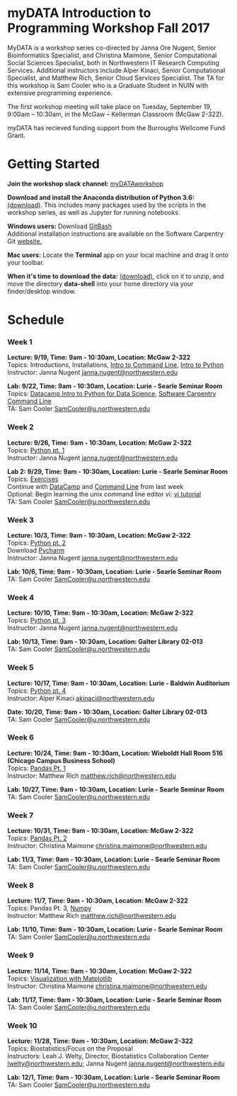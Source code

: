 # myDATA Introduction to Programming Workshop Fall 2017
 
MyDATA is a workshop series co-directed by Janna Ore Nugent, Senior Bioinformatics Specialist, and Christina Maimone, Senior Computational Social Sciences Specialist, both in Northwestern IT Research Computing Services.  Additional instructors include Alper Kinaci, Senior Computational Specialist, and Matthew Rich, Senior Cloud Services Specialist.  The TA for this workshop is Sam Cooler who is a Graduate Student in NUIN with extensive programming experience.

The first workshop meeting will take place on Tuesday, September 19, 9:00am – 10:30am, in the McGaw – Kellerman Classroom (McGaw 2-322). 

myDATA has recieved funding support from the Burroughs Wellcome Fund Grant.  

# Getting Started

**Join the workshop slack channel:** [myDATAworkshop](https://join.slack.com/t/mydataworkshop/signup)  

**Download and install the Anaconda distribution of Python 3.6:** [(download)](https://www.anaconda.com/download/). This includes many packages used by the scripts in the workshop series, as well as Jupyter for running notebooks.  

**Windows users:** Download [GitBash](https://git-for-windows.github.io/)  
Additional installation instructions are available on the Software Carpentry Git [website.](https://swcarpentry.github.io/workshop-template/#shell)  

**Mac users:** Locate the **Terminal** app on your local machine and drag it onto your toolbar. 

**When it's time to download the data:** [(download)](https://swcarpentry.github.io/shell-novice/data/shell-novice-data.zip), click on it to unzip, and move the directory **data-shell** into your home directory via your finder/desktop window.

# Schedule

### Week 1  
**Lecture: 9/19, Time: 9am - 10:30am, Location: McGaw 2-322**   
Topics:  Introductions, Installations, [Intro to Command Line](https://github.com/nuitrcs/commandlineworkshop), [Intro to Python](https://github.com/nuitrcs/pythonworkshops/tree/master/intropython/Part_1)  
Instructor: Janna Nugent janna.nugent@northwestern.edu  

**Lab: 9/22, Time: 9am - 10:30am, Location: Lurie - Searle Seminar Room**  
Topics: [Datacamp Intro to Python for Data Science](https://www.datacamp.com), [Software Carpentry Command Line](http://swcarpentry.github.io/shell-novice)  
TA: Sam Cooler SamCooler@u.northwestern.edu  


### Week 2
**Lecture: 9/26, Time: 9am - 10:30am, Location: McGaw 2-322**  
Topics:  [Python pt. 1](https://github.com/nuitrcs/pythonworkshops/tree/master/intropython/Part_1)  
Instructor: Janna Nugent janna.nugent@northwestern.edu  

**Lab 2: 9/29, Time: 9am - 10:30am, Location: Lurie - Searle Seminar Room**   
Topics: [Exercises](https://github.com/nuitrcs/pythonworkshops/tree/master/intropython/Part_1)  
        Continue with [DataCamp](https://www.datacamp.com) and [Command Line](http://swcarpentry.github.io/shell-novice) from last week  
        Optional: Begin learning the unix command line editor vi: [vi tutorial](https://ryanstutorials.net/linuxtutorial/vi.php)  
TA: Sam Cooler SamCooler@u.northwestern.edu  


### Week 3
**Lecture: 10/3, Time: 9am - 10:30am, Location: McGaw 2-322**  
Topics:  [Python pt. 2](https://github.com/nuitrcs/pythonworkshops/tree/master/intropython/Part_2)  
Download [Pycharm](https://www.google.com/url?sa=t&rct=j&q=&esrc=s&source=web&cd=2&ved=0ahUKEwjcjNT0w9LWAhVs4YMKHeLDB2QQjBAILjAB&url=https%3A%2F%2Fwww.jetbrains.com%2Fpycharm%2Fdownload%2F&usg=AOvVaw2RhCH20p1DCQQyTAsBicJ9)  
Instructor: Janna Nugent janna.nugent@northwestern.edu  

**Lab: 10/6, Time: 9am - 10:30am, Location: Lurie - Searle Seminar Room**  
TA: Sam Cooler SamCooler@u.northwestern.edu  


### Week 4
**Lecture: 10/10, Time: 9am - 10:30am, Location: McGaw 2-322**   
Topics:  [Python pt. 3](https://github.com/nuitrcs/pythonworkshops/tree/master/intropython/Part_3)  
Instructor: Janna Nugent janna.nugent@northwestern.edu  

**Lab: 10/13, Time: 9am - 10:30am, Location: Galter Library 02-013**  
TA: Sam Cooler SamCooler@u.northwestern.edu  

### Week 5
**Lecture: 10/17, Time: 9am - 10:30am, Location: Lurie - Baldwin Auditorium**  
Topics:  [Python pt. 4](https://github.com/nuitrcs/pythonworkshops/tree/master/intropython/Part_4)  
Instructor: Alper Kinaci akinaci@northwestern.edu  

**Date: 10/20, Time: 9am - 10:30am, Location: Galter Library 02-013**  
TA: Sam Cooler SamCooler@u.northwestern.edu  

### Week 6
**Lecture: 10/24, Time: 9am - 10:30am, Location: Wieboldt Hall Room 516 (Chicago Campus Business School)**  
Topics: [Pandas Pt. 1](https://github.com/nuitrcs/pythonworkshops/blob/master/dataanalysis/pandas/Part%201%20-%20Basics.ipynb)  
Instructor: Matthew Rich matthew.rich@northwestern.edu  

**Lab: 10/27, Time: 9am - 10:30am, Location: Lurie - Searle Seminar Room**  
TA: Sam Cooler SamCooler@u.northwestern.edu  

### Week 7
**Lecture: 10/31, Time: 9am - 10:30am, Location: McGaw 2-322**  
Topics:  [Pandas Pt. 2](https://github.com/nuitrcs/pythonworkshops/blob/master/dataanalysis/pandas/Part%202%20-%20Grouping%2C%20Plotting%2C%20%26%20Merging.ipynb)   
Instructor: Christina Maimone christina.maimone@northwestern.edu  

**Lab: 11/3, Time: 9am - 10:30am, Location: Lurie - Searle Seminar Room**   
TA: Sam Cooler SamCooler@u.northwestern.edu  

### Week 8  
**Lecture: 11/7, Time: 9am - 10:30am, Location: McGaw 2-322**   
Topics:  Pandas Pt. 3, [Numpy](https://github.com/nuitrcs/pythonworkshops/tree/master/dataanalysis/numpy)    
Instructor: Matthew Rich matthew.rich@northwestern.edu  

**Lab: 11/10, Time: 9am - 10:30am, Location: Lurie - Searle Seminar Room**   
TA: Sam Cooler SamCooler@u.northwestern.edu  

### Week 9
**Lecture: 11/14, Time: 9am - 10:30am, Location: McGaw 2-322**   
Topics:  [Visualization with Matplotlib](https://github.com/nuitrcs/pythonworkshops/tree/master/dataanalysis/visualization)       
Instructor: Christina Maimone christina.maimone@northwestern.edu  

**Lab: 11/17, Time: 9am - 10:30am, Location: Lurie - Searle Seminar Room**   
TA: Sam Cooler SamCooler@u.northwestern.edu  

### Week 10
**Lecture: 11/28, Time: 9am - 10:30am, Location: McGaw 2-322**    
Topics:  Biostatistics/Focus on the Proposal  
Instructors: Leah J. Welty, Director, Biostatistics Collaboration Center lwelty@northwestern.edu; Janna Nugent janna.nugent@northwestern.edu  

**Lab: 12/1, Time: 9am - 10:30am, Location: Lurie - Searle Seminar Room**    
TA: Sam Cooler SamCooler@u.northwestern.edu  
